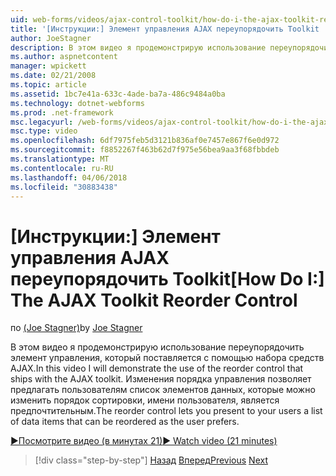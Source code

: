 ```yaml
---
uid: web-forms/videos/ajax-control-toolkit/how-do-i-the-ajax-toolkit-reorder-control
title: '[Инструкции:] Элемент управления AJAX переупорядочить Toolkit | Документы Microsoft'
author: JoeStagner
description: В этом видео я продемонстрирую использование переупорядочить элемент управления, который поставляется с помощью набора средств AJAX. Изменения порядка управления позволяет предлагать пользователям o список...
ms.author: aspnetcontent
manager: wpickett
ms.date: 02/21/2008
ms.topic: article
ms.assetid: 1bc7e41a-633c-4ade-ba7a-486c9484a0ba
ms.technology: dotnet-webforms
ms.prod: .net-framework
msc.legacyurl: /web-forms/videos/ajax-control-toolkit/how-do-i-the-ajax-toolkit-reorder-control
msc.type: video
ms.openlocfilehash: 6df7975feb5d3121b836af0e7457e867f6e0d972
ms.sourcegitcommit: f8852267f463b62d7f975e56bea9aa3f68fbbdeb
ms.translationtype: MT
ms.contentlocale: ru-RU
ms.lasthandoff: 04/06/2018
ms.locfileid: "30883438"
---
```

<a name="how-do-i-the-ajax-toolkit-reorder-control"></a><span data-ttu-id="39d4c-104">[Инструкции:] Элемент управления AJAX переупорядочить Toolkit</span><span class="sxs-lookup"><span data-stu-id="39d4c-104">[How Do I:] The AJAX Toolkit Reorder Control</span></span>
====================
<span data-ttu-id="39d4c-105">по [(Joe Stagner)](https://github.com/JoeStagner)</span><span class="sxs-lookup"><span data-stu-id="39d4c-105">by [Joe Stagner](https://github.com/JoeStagner)</span></span>

<span data-ttu-id="39d4c-106">В этом видео я продемонстрирую использование переупорядочить элемент управления, который поставляется с помощью набора средств AJAX.</span><span class="sxs-lookup"><span data-stu-id="39d4c-106">In this video I will demonstrate the use of the reorder control that ships with the AJAX toolkit.</span></span> <span data-ttu-id="39d4c-107">Изменения порядка управления позволяет предлагать пользователям список элементов данных, которые можно изменить порядок сортировки, имени пользователя, является предпочтительным.</span><span class="sxs-lookup"><span data-stu-id="39d4c-107">The reorder control lets you present to your users a list of data items that can be reordered as the user prefers.</span></span>

[<span data-ttu-id="39d4c-108">&#9654;Посмотрите видео (в минутах 21)</span><span class="sxs-lookup"><span data-stu-id="39d4c-108">&#9654; Watch video (21 minutes)</span></span>](https://channel9.msdn.com/Blogs/ASP-NET-Site-Videos/how-do-i-the-ajax-toolkit-reorder-control)

> [!div class="step-by-step"]
> <span data-ttu-id="39d4c-109">[Назад](how-do-i-use-the-aspnet-ajax-updatepanelanimation-extender.md)
> [Вперед](utilize-the-ajax-rating-control-in-the-aspnet-toolkit.md)</span><span class="sxs-lookup"><span data-stu-id="39d4c-109">[Previous](how-do-i-use-the-aspnet-ajax-updatepanelanimation-extender.md)
[Next](utilize-the-ajax-rating-control-in-the-aspnet-toolkit.md)</span></span>
